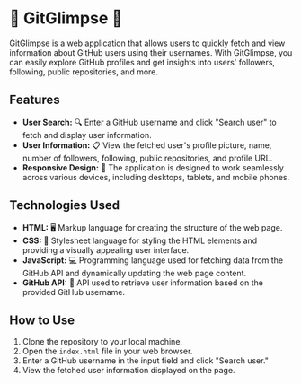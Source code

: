 
# 🌟 GitGlimpse 🌟

GitGlimpse is a web application that allows users to quickly fetch and view information about GitHub users using their usernames. With GitGlimpse, you can easily explore GitHub profiles and get insights into users' followers, following, public repositories, and more.

## Features

- **User Search:** 🔍 Enter a GitHub username and click "Search user" to fetch and display user information.
- **User Information:** 📋 View the fetched user's profile picture, name, number of followers, following, public repositories, and profile URL.
- **Responsive Design:** 📱 The application is designed to work seamlessly across various devices, including desktops, tablets, and mobile phones.

## Technologies Used

- **HTML:** 🖥️ Markup language for creating the structure of the web page.
- **CSS:** 🎨 Stylesheet language for styling the HTML elements and providing a visually appealing user interface.
- **JavaScript:** 💻 Programming language used for fetching data from the GitHub API and dynamically updating the web page content.
- **GitHub API:** 🚀 API used to retrieve user information based on the provided GitHub username.

## How to Use

1. Clone the repository to your local machine.
2. Open the `index.html` file in your web browser.
3. Enter a GitHub username in the input field and click "Search user."
4. View the fetched user information displayed on the page.


